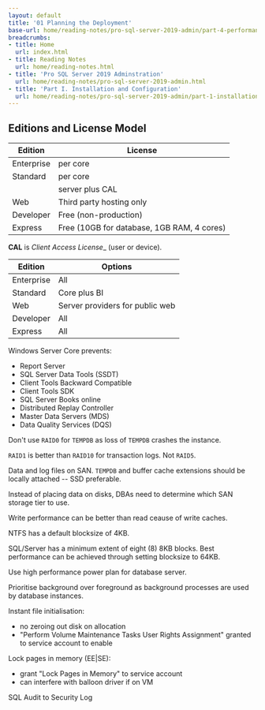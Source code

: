 ```yaml
---
layout: default
title: '01 Planning the Deployment'
base-url: home/reading-notes/pro-sql-server-2019-admin/part-4-performance-and-maintenance/01_planning_the_deployment.html
breadcrumbs:
- title: Home
  url: index.html
- title: Reading Notes
  url: home/reading-notes.html
- title: 'Pro SQL Server 2019 Adminstration'
  url: home/reading-notes/pro-sql-server-2019-admin.html
- title: 'Part I. Installation and Configuration'
  url: home/reading-notes/pro-sql-server-2019-admin/part-1-installation-and-configuration.html
---
```


## Editions and License Model

| Edition | License |
| --- | --- |
| Enterprise | per core |
| Standard | per core |
| | server plus CAL |
| Web | Third party hosting only |
| Developer | Free (non-production) |
| Express | Free (10GB for database, 1GB RAM, 4 cores) |

__CAL__ is _Client Access License__ (user or device).

| Edition | Options |
| --- | --- |
| Enterprise | All |
| Standard | Core plus BI |
| Web | Server providers for public web |
| Developer | All |
| Express | All |

Windows Server Core prevents:

- Report Server
- SQL Server Data Tools (SSDT)
- Client Tools Backward Compatible
- Client Tools SDK
- SQL Server Books online
- Distributed Replay Controller
- Master Data Servers (MDS)
- Data Quality Services (DQS)

Don't use `RAID0` for `TEMPDB` as loss of `TEMPDB` crashes the instance.

`RAID1` is better than `RAID10` for transaction logs. Not `RAID5`.

Data and log files on SAN. `TEMPDB` and buffer cache extensions should be locally attached -- SSD preferable.

Instead of placing data on disks, DBAs need to determine which SAN storage tier to use.

Write performance can be better than read ceause of write caches.

NTFS has a default blocksize of 4KB.

SQL/Server has a minimum extent of eight (8) 8KB blocks. Best performance can be achieved through setting blocksize to 64KB.

Use high performance power plan for database server.

Prioritise background over foreground as background processes are used by database instances.

Instant file initialisation:

- no zeroing out disk on allocation
- "Perform Volume Maintenance Tasks User Rights Assignment" granted to service account to enable

Lock pages in memory (EE|SE):

- grant "Lock Pages in Memory" to service account
- can interfere with balloon driver if on VM

SQL Audit to Security Log

